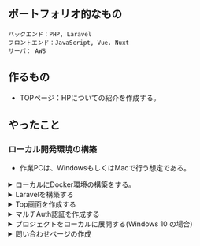 ## ポートフォリオ的なもの

```
バックエンド：PHP, Laravel
フロントエンド：JavaScript, Vue. Nuxt
サーバ： AWS
```

## 作るもの

- TOPページ：HPについての紹介を作成する。

## やったこと

### ローカル開発環境の構築

- 作業PCは、WindowsもしくはMacで行う想定である。

<details><summary>ローカルにDocker環境の構築をする。</summary>

**コンポーザ―を同封したPHP用Dockerfileを用意する。**

```Dockerfile:Dockerfile-php
FROM php:7.3-apache

RUN apt update && apt-get install -y git libzip-dev
RUN docker-php-ext-install pdo_mysql zip

RUN curl -sS https://getcomposer.org/installer | php -- --install-dir=/usr/local/bin --filename=composer
ENV COMPOSER_ALLOW_SUPERUSER 1

RUN a2enmod rewrite

WORKDIR /var/backend
```

**docker-compose.ymlを用意する。**

```yaml:docker-compose.yml
version: '3.4'
x-logging:
  &default-logging
  driver: "json-file"
  options:
    max-size: "100k"
    max-file: "3"
volumes:
  mysql_data: { driver: local }
services:

  mysql:
    image: mysql:5.7
    environment:
      MYSQL_ROOT_PASSWORD: password
      MYSQL_DATABASE: laravel
      MYSQL_USER: user
      MYSQL_PASSWORD: password
      TZ: 'Asia/Tokyo'
    volumes:
    - mysql_data:/var/lib/mysql

  backend:
    build:
      context: .
      dockerfile: Dockerfile-php
    logging: *default-logging
    volumes:
    - ./backend:/var/www
    ports:
    - 80:80
```

**コンテナを立ち上げる**

```sh:
$ docker-compose up -d
```
</details>


<details><summary>Laravelを構築する</summary>

```sh:
$ docker-compose exec backend bash
$ composer create-project laravel/laravel=6.* laravel --prefer-dist
$ chmod -R 777 laravel/storage
$ ln -s laravel/public/ ./html
$ cd laravel; composer require barryvdh/laravel-debugbar barryvdh/laravel-ide-helper
$ php artisan ide-helper:generate
```

</details>

<details><summary>Top画面を作成する</summary>

- Laravel側ではBladeテンプレートをメインに画面を製作する。
- CSSはbootstrapを使用する。 https://getbootstrap.com/docs/4.1 
- `welcome.blade.php`をトップ画面とする。

</details>

<details><summary>マルチAuth認証を作成する</summary>

- User,Adminの二種類でAuth認証を実装する。

**Modelのディレクトリ構成**
```
models
  ├── user
  ├── admin
```

**Controllerのディレクトリ構成**
```
controllers
　├── Admin
　│   ├── Auth
　│   │   ├── LoginController.php
　│   │   ├── RegisterController.php
　│   └── HomeController.php
　├── User
　│   ├── Auth
　│   │   ├── LoginController.php
　│   │   ├── RegisterController.php
　│   └── HomeController.php
　└── Controller.php
```
**Viewsのディレクトリ構成**
```
views
  ├── user
  │   ├── auth
  │   │   ├── login.blade.php
  │   │   └── register.blade.php
  │   └── home.blade.php
  │
  ├── admin
  │   ├── auth
  │   │   ├── login.blade.php
  │   │   └── register.blade.php
  │   └── home.blade.php
  │
  └── layouts
      ├── user
      │    └── app.blade.php
      │
      └── admin
          └── app.blade.php
```

**モデルを作成する**

- `.env`ファイルを修正して、Mysqlと接続できるようにしておく。
- `php artisan migrate`を実行して、マイグレーションファイルを作成する。このタイミングで
- Admin用のモデルを作成する。`Models`ディレクトリ配下に作成されるようにする。
```
$ php artisan make:model Models/Admin -m
```

- 上記で作成されるマイグレーションファイルを、標準の`create_users_table.php`と同じようなデータ構成で修正する
```php:
<?php

use Illuminate\Database\Migrations\Migration;
use Illuminate\Database\Schema\Blueprint;
use Illuminate\Support\Facades\Schema;

class CreateAdminsTable extends Migration
{
    /**
     * Run the migrations.
     *
     * @return void
     */
    public function up()
    {
        Schema::create('admins', function (Blueprint $table) {
            $table->bigIncrements('id');
            $table->string('name');
            $table->string('email')->unique();
            $table->timestamp('email_verified_at')->nullable();
            $table->string('password');
            $table->rememberToken();
            $table->timestamps();
        });
    }

    /**
     * Reverse the migrations.
     *
     * @return void
     */
    public function down()
    {
        Schema::dropIfExists('admins');
    }
}
```
- `create_admins_table`を上記のように修正できたら、`php artisan migrate`を実行し、Adminsテーブルを作成する。
- ※マイグレーションファイルの命名ルールは以下の通りである。
  - `YYYY_MM_DD_HHIISS`: 日付の小さいものから実行される
  - `[create/update]_[テーブル名]_table`: そのままクラス名に利用される。
  - 名称は、実はなんでも良いがマイグレーションの実行内容がわかる名前をつけたほうが良い。

**ダミーデータを用意するためにSeederを作成する**

```sh:
$ php artisan make:seeder UsersTableSeeder
$ php artisan make:seeder AdminsTableSeeder
```
- 上記を実行すると、`database/seeds`配下にSeederクラスが作成される。
- 下記のようなダミーデータを各ファイルのrunメソッドに定義する。

```php:
DB::table('users')->insert([
    'name'              => 'user',
    'email'             => 'user@example.com',
    'password'          => Hash::make('user'),
    'remember_token'    => Str::random(10),
]);
DB::table('admins')->insert([
    'name'              => 'admin',
    'email'             => 'admin@example.com',
    'password'          => Hash::make('admin'),
    'remember_token'    => Str::random(10),
]); 
```
- 上記のダミーデータ作成処理が同時に実行されるように、`database/seeds/DatabaseSeeder.php`のrunメソッドに下記を追記する。

```php:
$this->call([
    UsersTableSeeder::class,
    AdminsTableSeeder::class,
]);
```

- 上記までの準備が出来たら、`$ php artisan db:seed`を実行してダミーデータを実際に準備する。

**Userモデルも階層にあわせるようにする**

- Userモデルは標準のままだと、`app`ディレクトリ直下にUser.phpとして設置されるので、`app/Models`配下に移動させておく。
- 移動させたら`User.php`の先頭のほうに定義している`namespace`も`namespace App\Models;`に忘れずに書き換えておく。
- `User.php`をuseしている下記2点もも修正する。
  - app/Http/Controllers/Auth/RegisterController.php
  - config/auth.php

**Admin.phpを実装する**

- 自動生成した`Admin.php`は、下記のように単純なモデル (Eloquent継承クラス) になっていることに注意。
```php:
<?php

namespace App\Models;

use Illuminate\Database\Eloquent\Model;

class Admin extends Model
{
}
```
- `User.php`同様に、`Authenticatable`を継承させるように修正する。
```php:
<?php

namespace App\Models;

use Illuminate\Contracts\Auth\MustVerifyEmail;
use Illuminate\Foundation\Auth\User as Authenticatable;
use Illuminate\Notifications\Notifiable;

class Admin extends Authenticatable
{
    use Notifiable;

    /**
     * The attributes that are mass assignable.
     *
     * @var array
     */
    protected $fillable = [
        'name', 'email', 'password',
    ];

    /**
     * The attributes that should be hidden for arrays.
     *
     * @var array
     */
    protected $hidden = [
        'password', 'remember_token',
    ];

    /**
     * The attributes that should be cast to native types.
     *
     * @var array
     */
    protected $casts = [
        'email_verified_at' => 'datetime',
    ];
}
```

**Guardの追加** 

- `config/auth.php`にAdminの認証方式を追加する。
- 変更点は下記。
  - デフォルトの認証 (`defaults`) を修正する。標準のままだと「web」になっているので、分かりづらいので「user」に返る。
  - `guards`を変更・追加する。「web」を「user」というGuard名に変更。「admin」を追加 (userとほぼ同じ、providerだけ`admins`にする)。
  - `providers`に追加。「users」と同じような構成で「admins」を追加。「model」は「`App\Models\Admin::class`」を指定する。
  - `passwords`に追加。「users」と同じような構成で「admins」を追加。「provider」だけ「`admins`」にする。

**HomeControllerの作成**

- Controllers配下にAdminとUserディレクトリを作成
- それぞれのディレクトリに`HomeController`を作成する。`HomeController`は、ログイン後に表示する画面出力用。
```sh:
php artisan make:controller Admin/HomeController --resource
php artisan make:controller User/HomeController --resource
```
- 作成したら、`__construct`メソッドと`index`メソッドの実装を行う。
```php:
    public function __construct()
    {
        // User/HomeControllerの場合
        $this->middleware('auth:user');
        // Admin/HomeControllerの場合
        $this->middleware('auth:admin');
    }

    public function index()
    {
        return view('user.home');
    }
```

**ルーティング設定を行う**

- `routes/web.php`に、作成したControllerとのパスを紐づとAuth認証をそれぞれ指定
```php:
// User
Route::namespace('User')->prefix('user')->name('user.')->group(function () {

    // ログイン認証関連
    Auth::routes([
        'register' => true,
        'reset'    => false,
        'verify'   => false
    ]);

    // ログイン認証後
    Route::middleware('auth:user')->group(function () {
        // TOPページ
        Route::resource('home', 'HomeController', ['only' => 'index']);
    });
});
// Admin 
Route::namespace('Admin')->prefix('admin')->name('admin.')->group(function () {

    // ログイン認証関連
    Auth::routes([
        'register' => true,
        'reset'    => false,
        'verify'   => false
    ]);

    // ログイン認証後
    Route::middleware('auth:admin')->group(function () {
        // TOPページ
        Route::resource('home', 'HomeController', ['only' => 'index']);
    });
});
```

- `Route::namespace`: 名前空間下のコントローラを表す。`App\Http\Controllers\Admin`等。同じコントローラー名でも見やすかったり、ディレクトリに分けてルートが書ける
- `name`: 名前付きルート。特定のルートへのURLを生成する。
- `prefix`: ルートプレフィックス。グループ内の各ルートに対して、指定されたURIのプレフィックスを指定する。`admin/register`等。
- `only`: 必要なリソースを限定する。上記の場合、`HomeController`はindexしかいらない。

**$redirectToの設定**

- $redirectToのプロパティは`RouteServiceProvider`の定数で管理する。
- 従来、認証関連のリダイレクトは、認証関連のコントローラーの`RedirectTo`プロパティで管理していたが、Ver6.8からRouteServiceProviderの定数HOMEに集約された。
- 具体的には、`app/Providers/RouteServiceProvider.php`で以下のように、それぞれのリダイレクト先を設定する。
```php:
    // Userのリダイレクト先
    public const HOME = '/user/home';
    // Adminのリダイレクト先
    public const ADMIN_HOME = '/admin/home'; 
```
- 未ログイン時の挙動を設定する必要があるので、`app/Http/Middleware/Authenticate.php`に、未ログイン時にログイン認証が必要なページにアクセスした時のリダイレクト先を指定する。
```php:
namespace App\Http\Middleware;

use Illuminate\Support\Facades\Route;
use Illuminate\Auth\Middleware\Authenticate as Middleware;

class Authenticate extends Middleware
{
    protected $user_route  = 'user.login';
    protected $admin_route = 'admin.login';

    protected function redirectTo($request)
    {
        // ルーティングに応じて未ログイン時のリダイレクト先を振り分ける
        if (!$request->expectsJson()) {
            if (Route::is('user.*')) {
                return route($this->user_route);
            } elseif (Route::is('admin.*')) {
                return route($this->admin_route);
            }
        }
    }
}
```
- また、にログインしてる時に`/login`にアクセスしてきた時のリダイレクト先を`app/Http/Middleware/RedirectIfAuthenticated.php`で指定する。
```php:
<?php

namespace App\Http\Middleware;

use App\Providers\RouteServiceProvider;
use Closure;
use Illuminate\Support\Facades\Auth;

class RedirectIfAuthenticated
{
    /**
     * Handle an incoming request.
     *
     * @param  \Illuminate\Http\Request  $request
     * @param  \Closure  $next
     * @param  string|null  $guard
     * @return mixed
     */
    public function handle($request, Closure $next, $guard = null)
    {
        if (Auth::guard($guard)->check() && $guard === 'user') {
            return redirect(RouteServiceProvider::HOME);
        } elseif (Auth::guard($guard)->check() && $guard === 'admin') {
            return redirect(RouteServiceProvider::ADMIN_HOME);
        }

        return $next($request);
    }
}
```

**User,AdminのLoginコントローラおよび新規登録コントローラを作成する**

- 標準の`app/Http/Controllers/Auth/LoginController.php`を参考に、下記2種類のLoginControllerを作成する。
  - `app/Http/Controllers/User/Auth/LoginController.php`
  - `app/Http/Controllers/Admin/Auth/LoginController.php`
- 標準の`app/Http/Controllers/Auth/RegisterController.php`を参考に、下記2種類のLoginControllerを作成する。
  - `app/Http/Controllers/User/Auth/RegisterController.php`
  - `app/Http/Controllers/Admin/Auth/RegisterController.php`

**View側を作成する**

- `resources/views/layouts/user/app.blade.php`にユーザ画面用のレイアウトを実装する。
- `resources/views/layouts/admin/app.blade.php`に管理画面用のレイアウトを実装する。

- レイアウトを実装したら、ログイン画面を作成する。
- ユーザ用のログイン画面は、`resources/views/user/auth/login.blade.php`とする。
- 管理者用のログイン画面は、`resources/views/admin/auth/login.blade.php`とする。
- ユーザ用の新規登録画面は、`resources/views/user/auth/register.blade.php`とする。
- 管理者用の新規登録画面は、`resources/views/admin/auth/register.blade.php`とする。
- ユーザ用のログイン後の画面は、`resources/views/user/home.blade.php`とする。
- 管理者用のログイン後の画面は、`resources/views/admin/home.blade.php`とする。

- CSSがあたってないと見栄えが悪いので、`laravel/ui`のものを採用する。
```sh:
# laravel/uiのインストール Laravel7.xがリリースされて以降、バージョンを付与しないとエラーになっている。
# Laravel 6.xの場合は、 laravel/ui 1.* Laravel7.xの場合は、 laravel/ui
$ composer require laravel/ui 1.* --dev
# ログイン画面の作成
$ php artisan ui vue --auth
# 上記を実行すると以下のようなファイルが追加・変更が行われる。 
#   backend/laravel/webpack.mix.jsの変更。内容的には変わってない。
#   backend/laravel/resources/js/app.jsの変更。 Vueの読み込みとか
#   backend/laravel/resources/js/bootstrap.jsの変更。 popper.jsの読み込みやjqueryの登録とか。
#   backend/laravel/resources/sass/app.scssの変更。variablesの読み込み、Font読み込みなどなど。
#   backend/laravel/routes/web.phpの変更。認証(Auth::routes();)やHomeへのルーティングが追加されている。
#   backend/laravel/app/Http/Controllers/HomeController.phpの新規追加。
#   backend/laravel/resources/js/components/の新規追加
#   backend/laravel/resources/sass/_variables.scss
#   backend/laravel/resources/views/auth/の新規追加
#   backend/laravel/resources/views/home.blade.phpの新規追加
#   backend/laravel/resources/views/layouts/app.blade.phpの新規追加
# ログイン用テーブルの作成 (序盤で行ったのでやらないでよい。)
# $ php artisan migrate
# Node.jsのインストール
$ curl -sL https://deb.nodesource.com/setup_10.x | bash -
$ apt-get install -y nodejs
# 必要なPackageをインストール
$ npm install
# CSS/JSを作成ビルド
$ npm run dev
```
- 上記を実行することで、public配下にコンパイルされたJSとCSSがコンパイルされる。
- おそらく画面レイアウトが綺麗になっているかと思うので、事前に用意したダミーデータでログインを試す。
</details>

<details><summary>プロジェクトをローカルに展開する(Windows 10 の場合)</summary>

```sh:
# プロジェクトをクローンする。
git clone https://github.com/pochon-tech/portfolio.git .
# ローカル環境にコンテナを立ち上げる。
docker-compose up -d
# Laravelのコンテナに接続する。
docker-compose exec backend bash
# vendorディレクトリが無いので、下記のコマンドを実行して作成する。※注意
# cd laravel; composer update
# composer.lockがある場合は下記の方がよい。
# 下記のコマンドだと、composer.jsonではなく、composer.lockファイルを見にいくため、ライブラリ群のバージョンを他のメンバーと統一することができる。
cd laravel
composer install
# ENVファイルを作成する。MYSQLの接続情報等を書き換える。
cp .env.example .env
vi .env
# アプリケーションキーの初期化をおこなう。これを行うと、ユーザーのセッション情報、パスワードの暗号化をよりセキュアにできる。
php artisan key:generate
# マイグレーションを行う
php artisan migrate
# テストデータを準備する。(Seederがある場合)
php artisan db:seed
# もし、[ReflectionException]とかClass ‘HogeHoge’ not foundのようなエラーが出たら、次のコマンドでオートロードの定義を更新
# composer dump-autoload
# 下記のコマンドで、「再マイグレーション＆seed実行」が可能。マイグレーションファイル再定義したときとかに覚えておくと便利。
# php artisan migrate:refresh --seed
# Storageディレクトリを書き込めるようにしておく。
chmod -R 777 storage
# publicディレクトリの参照を設定する。
rm -rf /var/www/html/
ln -s /var/www/laravel/public/ /var/www/html
```

</details>

<details><summary>問い合わせページの作成</summary>

- 前述の手順でローカル環境にプロジェクトをClone。(既存であるなら問題ない)
- 基本的なCRUDを実装する。

**モデルの作成**

```sh:
$ docker-compose run backend bash -c "cd laravel; php artisan make:model Contact --migration"
```
- 上記のコマンドを実行することで、Contactモデルとマイグレーションファイルが自動生成される。
- 作成されたマイグレーションファイルを開き、upメソッドを更新する。

```php:backend\laravel\database\migrations\2020_05_16_034540_create_contacts_table.php
Schema::create('contacts', function (Blueprint $table) {
    $table->increments('id');
    $table->timestamps();
    $table->string('first_name');
    $table->string('last_name');
    $table->string('email');
    $table->string('job_title');
    $table->string('city');   
    $table->string('country');
});
```
- Schemaファサードのcreateメソッドを使用してテーブルを作成することができる。
- createメソッドは引数を2つ受け取る。最初は「テーブル名」で、2つ目は新しいテーブルを定義するために使用する「Blueprint」オブジェクトを受け取るクロージャ。
- 上記の変更が終わったら、下記コマンドで、テーブルの作成を実行する。

```sh:
$ docker-compose run backend bash -c "cd laravel; php artisan migrate"
# Mysqlに接続
$ docker-compose exec mysql bash -c "mysql -uuser -ppassword -Dlaravel"
# どのようなテーブルが作られたか確認
> SHOW CREATE TABLE `contacts`\G;
```
- 続いて、モデルを編集する。
- 生成されたContact.phpをmodelsディレクトリに移動し、下記の変更を行う。

```php:
namespace App\Models; // modelsディレクトリに移動させたので
class Contact extends Model
{
    // ホワイトリスト： $fillableに指定したカラムのみ、create()やfill()、update()で値が代入される。
    // $contact->update($request->all()); <- $fillableに指定していないもの以外は入らない。
    protected $fillable = [
        'first_name', 'last_name', 'email', 'city', 'country', 'job_title'
    ];
    // ブラックリスト：$guardedに指定したカラムのみ、create()やfill()、update()で値が代入されない。
    // $contact->update($request->all()); <- $guardedに指定していないものは全て入り得る
    // protected $guarded = [];
}
```
- $fillableと$guardedは、**Model・DB単位で予期せぬ代入が起こると困るもの**を書く。どちらか一方で構わない。
- $fillableを採用する
  - $fillable を採用する理由として、**Eloquentからの派生Classの$fillableの記述を見るだけで、そのClassが持ちうるプロパティが一目でわかりやすい**。※ただし、Relationは確認できない。
  - $guarded を採用する場合、DBを眺めてClassのプロパティについて調べるコストが発生する。
  - 2〜10個のフィールドがある場合は、fillableを使用するのが適切。それ以上は多くて見づらい。

**コントローラおよびルーティングの作成**

- モデルを作成した後は、下記のコマンドでコントローラを作成する。

```sh:
$ docker-compose run backend bash -c "cd laravel; php artisan make:controller ContactController --resource"
```
- 次に`routes/web.php`ファイルを開き、ルーティングを追加する。

```php:
// Contact系
Route::resource('contacts', 'ContactController');
```
- 上記の一行で、各メソッドに紐づいたルーティングが定義される。
- 紐づいたルーティングの確認は、下記のコマンドを実行することで確認することができる。

```sh:
$ docker-compose run backend bash -c "cd laravel; php artisan route:list"
+--------+-----------+-------------------------------+-----------------------+-------------------------------------------------------------------------+------------------------------------------------------+
| Domain | Method    | URI                           | Name                  | Action                                                                  | Middleware                                           |
+--------+-----------+-------------------------------+-----------------------+-------------------------------------------------------------------------+------------------------------------------------------+
|        | GET|HEAD  | contacts                      | contacts.index        | App\Http\Controllers\ContactController@index                            | web                                                  |
|        | POST      | contacts                      | contacts.store        | App\Http\Controllers\ContactController@store                            | web                                                  |
|        | GET|HEAD  | contacts/create               | contacts.create       | App\Http\Controllers\ContactController@create                           | web                                                  |
|        | GET|HEAD  | contacts/{contact}            | contacts.show         | App\Http\Controllers\ContactController@show                             | web                                                  |
|        | PUT|PATCH | contacts/{contact}            | contacts.update       | App\Http\Controllers\ContactController@update                           | web                                                  |
|        | DELETE    | contacts/{contact}            | contacts.destroy      | App\Http\Controllers\ContactController@destroy                          | web                                                  |
|        | GET|HEAD  | contacts/{contact}/edit       | contacts.edit         | App\Http\Controllers\ContactController@edit                             | web   
```
- ちなみに、RESTful APIのみを公開するコントローラーを作成する場合は、`Route::apiResource('contacts', 'ContactController');`のように、ルーティングに定義することで、HTMLテンプレートの提供に使用されるルートを除外できる。

**CRUD操作の実装**

- まずは、作成されたContactコントローラ内でContactモデルを使用するために、`use`する。

```php:
use App\Models\Contact;
```
- 続いて、`store()メソッド`内で登録処理を実装する。

```php:
    public function store(Request $request)
    {
        // 入力項目のValidate
        $request->validate([
            'first_name'=>'required',
            'last_name'=>'required',
            'email'=>'required'
        ]);
        // モデルインスタンスに値を格納
        $contact = new Contact([
            'first_name' => $request->get('first_name'),
            'last_name' => $request->get('last_name'),
            'email' => $request->get('email'),
            'job_title' => $request->get('job_title'),
            'city' => $request->get('city'),
            'country' => $request->get('country')
        ]);
        // DBへ登録
        $contact->save();
        return redirect('/contacts')->with('success', 'Contact saved!');
    }
```
- 続いて、`create()メソッド`に描画するテンプレートを追加する。

```php:
    public function create()
    {
        return view('contacts.create');
    }
```
- ここで、`create()メソッド`では、使用可能なテンプレート`create.blade.php`が`resources/views/contacts`フォルダ内に存在する必要がある。
- なので、`contacts/create.blade.php`を作成する。

```sh:
$ mkdir backend/laravel/resources/views/contacts
$ touch backend/laravel/resources/views/contacts/create.blade.php
```
- 今回、User側のレイアウトを想定して、テンプレートを実装する。

```php:
@extends('layouts.user.app')

@section('content')
<div class="row">
 <div class="col-sm-8 offset-sm-2">
    <h1 class="display-6">お問い合わせ</h1>
  <div>
    @if ($errors->any())
      <div class="alert alert-danger">
        <ul>
            @foreach ($errors->all() as $error)
              <li>{{ $error }}</li>
            @endforeach
        </ul>
      </div><br />
    @endif
      <form method="post" action="{{ route('contacts.store') }}">
          @csrf
          <div class="form-group">    
              <label for="first_name">First Name:</label>
              <input type="text" class="form-control" name="first_name"/>
          </div>

          <div class="form-group">
              <label for="last_name">Last Name:</label>
              <input type="text" class="form-control" name="last_name"/>
          </div>

          <div class="form-group">
              <label for="email">Email:</label>
              <input type="text" class="form-control" name="email"/>
          </div>
          <div class="form-group">
              <label for="city">City:</label>
              <input type="text" class="form-control" name="city"/>
          </div>
          <div class="form-group">
              <label for="country">Country:</label>
              <input type="text" class="form-control" name="country"/>
          </div>
          <div class="form-group">
              <label for="job_title">Job Title:</label>
              <input type="text" class="form-control" name="job_title"/>
          </div>                         
          <button type="submit" class="btn btn-primary">Add contact</button>
      </form>
  </div>
</div>
</div>
@endsection
```
- 続いて、`index()メソッド`内で一覧取得処理を実装する。

```php:
    public function index()
    {
        $contacts = Contact::all();
        return view('contacts.index', compact('contacts'));
    }
```
- 登録の時と同じように、対応するテンプレートを作成する。

```sh:
$ touch backend/laravel/resources/views/contacts/index.blade.php
```
- 一覧の中身を実装する。

```php:
@extends('layouts.user.app')

@section('content')
<div class="row">
<div class="col-sm-12">
    <h1 class="display-6">お問い合わせ</h1>  
  <table class="table table-striped">
    <thead>
        <tr>
          <td>ID</td>
          <td>Name</td>
          <td>Email</td>
          <td>Job Title</td>
          <td>City</td>
          <td>Country</td>
          <td colspan = 2>Actions</td>
        </tr>
    </thead>
    <tbody>
        @foreach($contacts as $contact)
        <tr>
            <td>{{$contact->id}}</td>
            <td>{{$contact->first_name}} {{$contact->last_name}}</td>
            <td>{{$contact->email}}</td>
            <td>{{$contact->job_title}}</td>
            <td>{{$contact->city}}</td>
            <td>{{$contact->country}}</td>
            <td>
                <a href="{{ route('contacts.edit',$contact->id) }}" class="btn btn-primary">Edit</a>
            </td>
            <td>
                <form action="{{ route('contacts.destroy', $contact->id) }}" method="post">
                  @csrf
                  @method('DELETE')
                  <button class="btn btn-danger" type="submit">Delete</button>
                </form>
            </td>
        </tr>
        @endforeach
    </tbody>
  </table>
<div>
</div>
@endsection
```
- 続いて、`edit()メソッド`に更新対象の情報を取得して更新画面描画処理を実装する。

```php:
    public function edit($id)
    {
        $contact = Contact::find($id);
        return view('contacts.edit', compact('contact'));        
    }
```
- 続いて、`update()メソッド`に実際の更新処理を実装する。

```php:
    public function update(Request $request, $id)
    {
        $request->validate([
            'first_name'=>'required',
            'last_name'=>'required',
            'email'=>'required'
        ]);

        $contact = Contact::find($id);
        $contact->first_name =  $request->get('first_name');
        $contact->last_name = $request->get('last_name');
        $contact->email = $request->get('email');
        $contact->job_title = $request->get('job_title');
        $contact->city = $request->get('city');
        $contact->country = $request->get('country');
        $contact->save();

        return redirect('/contacts')->with('success', 'Contact updated!');
    }
```
- 登録の時と同じように、対応するテンプレートを作成する。

```sh:
$ touch backend/laravel/resources/views/contacts/edit.blade.php
```
- 更新用画面を実装する。

```php:
@extends('layouts.user.app')

@section('content')
<div class="row">
    <div class="col-sm-8 offset-sm-2">
        <h1 class="display-3">Update a contact</h1>

        @if ($errors->any())
        <div class="alert alert-danger">
            <ul>
                @foreach ($errors->all() as $error)
                <li>{{ $error }}</li>
                @endforeach
            </ul>
        </div>
        <br /> 
        @endif
        <form method="post" action="{{ route('contacts.update', $contact->id) }}">
            @method('PATCH') 
            @csrf
            <div class="form-group">

                <label for="first_name">First Name:</label>
                <input type="text" class="form-control" name="first_name" value={{ $contact->first_name }} />
            </div>

            <div class="form-group">
                <label for="last_name">Last Name:</label>
                <input type="text" class="form-control" name="last_name" value={{ $contact->last_name }} />
            </div>

            <div class="form-group">
                <label for="email">Email:</label>
                <input type="text" class="form-control" name="email" value={{ $contact->email }} />
            </div>
            <div class="form-group">
                <label for="city">City:</label>
                <input type="text" class="form-control" name="city" value={{ $contact->city }} />
            </div>
            <div class="form-group">
                <label for="country">Country:</label>
                <input type="text" class="form-control" name="country" value={{ $contact->country }} />
            </div>
            <div class="form-group">
                <label for="job_title">Job Title:</label>
                <input type="text" class="form-control" name="job_title" value={{ $contact->job_title }} />
            </div>
            <button type="submit" class="btn btn-primary">Update</button>
        </form>
    </div>
</div>
@endsection
```
- 続いて、`destroy()`メソッドに削除処理を実装する。

```php:
    public function destroy($id)
    {
        $contact = Contact::find($id);
        $contact->delete();

        return redirect('/contacts')->with('success', 'Contact deleted!');
    }
```
- 今まで、登録・更新・削除処理を実装する中で、noticeを一覧画面へ返すような処理を実装していたので、一覧画面(index.blade.php)でnoticeが表示されうように修正する。

```php:
@section('content')
<div class="col-sm-12">
  @if(session()->get('success'))
    <div class="alert alert-success">
      {{ session()->get('success') }}  
    </div>
  @endif
</div>
```
- 以上で、BaseなCRUD操作の実装が完了。
- 良いタイミングなので、Git Tag付けしておく。

```sh:
# タグを付ける
$ git tag -a v1.0 -m 'Base CRUD Application & Multi Auth'
# タグと一緒に反映
$ git push origin --tags
# タグベースでClone 
$ git clone リポジトリ名 -b ブランチorタグ名
```
</details>
